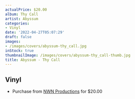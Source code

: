 ```yaml
---
actualPrice: $20.00
album: Thy Call
artist: Abyssum
categories:
- Vinyl
date: '2022-04-27T05:07:29'
draft: false
images:
- /images/covers/abyssum-thy_call.jpg
inStock: true
thumbnailImage: /images/covers/abyssum-thy_call-thumb.jpg
title: Abyssum - Thy Call
---
```


## Vinyl
* Purchase from [NWN Productions](http://shop.nwnprod.com/index.php?route=product/product&path=75&product_id=22836&sort=pd.name&order=ASC) for $20.00
